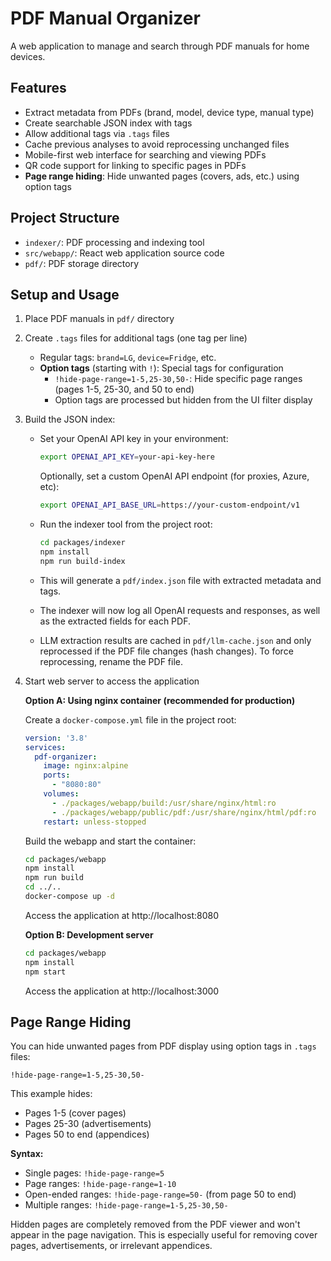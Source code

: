 # PDF Manual Organizer

A web application to manage and search through PDF manuals for home devices.

## Features
- Extract metadata from PDFs (brand, model, device type, manual type)
- Create searchable JSON index with tags
- Allow additional tags via `.tags` files
- Cache previous analyses to avoid reprocessing unchanged files
- Mobile-first web interface for searching and viewing PDFs
- QR code support for linking to specific pages in PDFs
- **Page range hiding**: Hide unwanted pages (covers, ads, etc.) using option tags

## Project Structure
- `indexer/`: PDF processing and indexing tool
- `src/webapp/`: React web application source code
- `pdf/`: PDF storage directory

## Setup and Usage
1. Place PDF manuals in `pdf/` directory
2. Create `.tags` files for additional tags (one tag per line)
   - Regular tags: `brand=LG`, `device=Fridge`, etc.
   - **Option tags** (starting with `!`): Special tags for configuration
     - `!hide-page-range=1-5,25-30,50-`: Hide specific page ranges (pages 1-5, 25-30, and 50 to end)
     - Option tags are processed but hidden from the UI filter display
3. Build the JSON index:

   - Set your OpenAI API key in your environment:
     
     ```sh
     export OPENAI_API_KEY=your-api-key-here
     ```
     
     Optionally, set a custom OpenAI API endpoint (for proxies, Azure, etc):
     
     ```sh
     export OPENAI_API_BASE_URL=https://your-custom-endpoint/v1
     ```
   - Run the indexer tool from the project root:
     
     ```sh
     cd packages/indexer
     npm install
     npm run build-index
     ```
   - This will generate a `pdf/index.json` file with extracted metadata and tags.

   - The indexer will now log all OpenAI requests and responses, as well as the extracted fields for each PDF.
   - LLM extraction results are cached in `pdf/llm-cache.json` and only reprocessed if the PDF file changes (hash changes). To force reprocessing, rename the PDF file.

4. Start web server to access the application

   **Option A: Using nginx container (recommended for production)**
   
   Create a `docker-compose.yml` file in the project root:
   
   ```yaml
   version: '3.8'
   services:
     pdf-organizer:
       image: nginx:alpine
       ports:
         - "8080:80"
       volumes:
         - ./packages/webapp/build:/usr/share/nginx/html:ro
         - ./packages/webapp/public/pdf:/usr/share/nginx/html/pdf:ro
       restart: unless-stopped
   ```
   
   Build the webapp and start the container:
   
   ```sh
   cd packages/webapp
   npm install
   npm run build
   cd ../..
   docker-compose up -d
   ```
   
   Access the application at http://localhost:8080
   
   **Option B: Development server**
   
   ```sh
   cd packages/webapp
   npm install
   npm start
   ```
   
   Access the application at http://localhost:3000

## Page Range Hiding
You can hide unwanted pages from PDF display using option tags in `.tags` files:

```
!hide-page-range=1-5,25-30,50-
```

This example hides:
- Pages 1-5 (cover pages)
- Pages 25-30 (advertisements)  
- Pages 50 to end (appendices)

**Syntax:**
- Single pages: `!hide-page-range=5`
- Page ranges: `!hide-page-range=1-10`
- Open-ended ranges: `!hide-page-range=50-` (from page 50 to end)
- Multiple ranges: `!hide-page-range=1-5,25-30,50-`

Hidden pages are completely removed from the PDF viewer and won't appear in the page navigation. This is especially useful for removing cover pages, advertisements, or irrelevant appendices.

